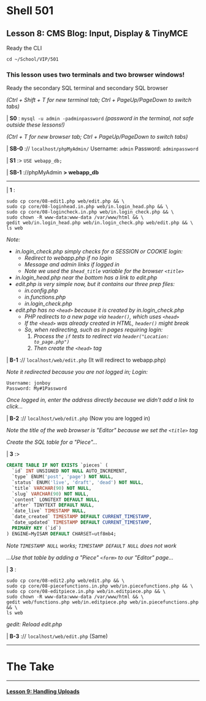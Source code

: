 # Shell 501
## Lesson 8: CMS Blog: Input, Display & TinyMCE

Ready the CLI

`cd ~/School/VIP/501`

### This lesson uses two terminals and two browser windows!

Ready the secondary SQL terminal and secondary SQL browser

*(Ctrl + Shift + T for new terminal tab; Ctrl + PageUp/PageDown to switch tabs)*

| **S0** : `mysql -u admin -padminpassword` *(password in the terminal, not safe outside these lessons!)*

*(Ctrl + T for new browser tab; Ctrl + PageUp/PageDown to switch tabs)*

| **SB-0** :// `localhost/phpMyAdmin/` Username: `admin` Password: `adminpassword`

| **S1** :> `USE webapp_db;`

| **SB-1** ://phpMyAdmin **> webapp_db**

___

| **1** :
```
sudo cp core/08-edit1.php web/edit.php && \
sudo cp core/08-loginhead.in.php web/in.login_head.php && \
sudo cp core/08-logincheck.in.php web/in.login_check.php && \
sudo chown -R www-data:www-data /var/www/html && \
gedit web/in.login_head.php web/in.login_check.php web/edit.php && \
ls web
```

*Note:*

  - *in.login_check.php simply checks for a SESSION or COOKIE login:*
    - *Redirect to webapp.php if no login*
    - *Message and admin links if logged in*
    - *Note we used the `$head_title` variable for the browser `<title>`*
  - *in.login_head.php near the bottom has a link to edit.php*
  - *edit.php is very simple now, but it contains our three prep files:*
    - *in.config.php*
    - *in.functions.php*
    - *in.login_check.php*
  - *edit.php has no `<head>` because it is created by in.login_check.php*
    - *PHP redirects to a new page via `header()`, which uses `<head>`*
    - *If the `<head>` was already created in HTML, `header()` might break*
    - *So, when redirecting, such as in pages requiring login:*
      1. *Process the `if` tests to redirect via `header("Location: to_page.php")`*
      2. *Then create the `<head>` tag*

| **B-1** :// `localhost/web/edit.php` (It will redirect to webapp.php)

*Note it redirected because you are not logged in; Login:*

```
Username: jonboy
Password: My#1Password
```

*Once logged in, enter the address directly because we didn't add a link to click...*

| **B-2** :// `localhost/web/edit.php` (Now you are logged in)

*Note the title of the web browser is "Editor" because we set the `<title>` tag*

*Create the SQL table for a "Piece"...*

| **3** :>
```sql
CREATE TABLE IF NOT EXISTS `pieces` (
  `id` INT UNSIGNED NOT NULL AUTO_INCREMENT,
  `type` ENUM('post', 'page') NOT NULL,
  `status` ENUM('live', 'draft', 'dead') NOT NULL,
  `title` VARCHAR(90) NOT NULL,
  `slug` VARCHAR(90) NOT NULL,
  `content` LONGTEXT DEFAULT NULL,
  `after` TINYTEXT DEFAULT NULL,
  `date_live` TIMESTAMP NULL,
  `date_created` TIMESTAMP DEFAULT CURRENT_TIMESTAMP,
  `date_updated` TIMESTAMP DEFAULT CURRENT_TIMESTAMP,
  PRIMARY KEY (`id`)
) ENGINE=MyISAM DEFAULT CHARSET=utf8mb4;
```

*Note `TIMESTAMP NULL` works; `TIMESTAMP DEFAULT NULL` does not work*

*...Use that table by adding a "Piece" `<form>` to our "Editor" page...*

| **3** :
```
sudo cp core/08-edit2.php web/edit.php && \
sudo cp core/08-piecefunctions.in.php web/in.piecefunctions.php && \
sudo cp core/08-editpiece.in.php web/in.editpiece.php && \
sudo chown -R www-data:www-data /var/www/html && \
gedit web/functions.php web/in.editpiece.php web/in.piecefunctions.php && \
ls web
```

*gedit: Reload edit.php*

| **B-3** :// `localhost/web/edit.php` (Same)

___

# The Take

___

#### [Lesson 9: Handling Uploads](https://github.com/inkVerb/vip/blob/master/501-shell/Lesson-09.md)
